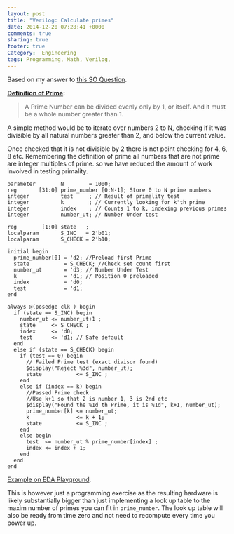 ```yaml
---
layout: post
title: "Verilog: Calculate primes"
date: 2014-12-20 07:28:41 +0000
comments: true
sharing: true
footer: true
Category:  Engineering
tags: Programming, Math, Verilog,
---
```


Based on my answer to [this SO Question](http://stackoverflow.com/q/27461173/97073).

**[Definition of Prime](http://www.mathsisfun.com/definitions/prime-number.html):**

> A Prime Number can be divided evenly only by 1, or itself. 
And it must be a whole number greater than 1.

A simple method would be to iterate over numbers 2 to N, checking if it was divisible by all natural numbers greater than 2, and below the current value.

Once checked that it is not divisible by 2 there is not point checking for 4, 6, 8 etc. 
Remembering the definition of prime all numbers that are not prime are integer multiples of prime. so we have reduced the amount of work involved in testing primality.

    parameter        N        = 1000;          
    reg       [31:0] prime_number [0:N-1]; Store 0 to N prime numbers
    integer          test     ; // Result of primality test
    integer          k        ; // Currently looking for k'th prime 
    integer          index    ; // Counts 1 to k, indexing previous primes 
    integer          number_ut; // Number Under test

    reg        [1:0] state   ; 
    localparam       S_INC   = 2'b01;
    localparam       S_CHECK = 2'b10;

    initial begin
      prime_number[0] = 'd2; //Preload first Prime
      state           = S_CHECK; //Check set count first
      number_ut       = 'd3; // Number Under Test
      k               = 'd1; // Position 0 preloaded
      index           = 'd0;
      test            = 'd1;
    end

    always @(posedge clk ) begin
      if (state == S_INC) begin
        number_ut <= number_ut+1 ;
        state     <= S_CHECK ;
        index     <= 'd0;
        test      <= 'd1; // Safe default
      end
      else if (state == S_CHECK) begin
        if (test == 0) begin
          // Failed Prime test (exact divisor found)
          $display("Reject %3d", number_ut);
          state           <= S_INC ;
        end
        else if (index == k) begin
          //Passed Prime check
          //Use k+1 so that 2 is number 1, 3 is 2nd etc
          $display("Found the %1d th Prime, it is %1d", k+1, number_ut);
          prime_number[k] <= number_ut;
          k               <= k + 1;
          state           <= S_INC ;
        end
        else begin
          test  <= number_ut % prime_number[index] ;
          index <= index + 1;          
        end
      end
    end

[Example on EDA Playground](http://www.edaplayground.com/x/BzX).

This is however just a programming exercise as the resulting hardware is likely substantially bigger than just implementing a look up table to the maxim number of primes you can fit in `prime_number`. The look up table will also be ready from time zero and not need to recompute every time you power up.
